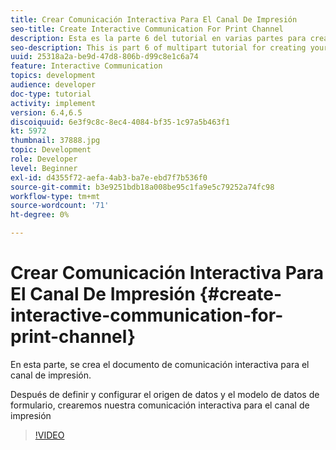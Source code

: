 ```yaml
---
title: Crear Comunicación Interactiva Para El Canal De Impresión
seo-title: Create Interactive Communication For Print Channel
description: Esta es la parte 6 del tutorial en varias partes para crear su primer documento de comunicación interactivo para el canal de impresión. En esta parte, se crea el documento de comunicación interactiva para el canal de impresión.
seo-description: This is part 6 of multipart tutorial for creating your first interactive communication document for the print channel. In this part, Interactive Communication Document for Print channel is created.
uuid: 25318a2a-be9d-47d8-806b-d99c8e1c6a74
feature: Interactive Communication
topics: development
audience: developer
doc-type: tutorial
activity: implement
version: 6.4,6.5
discoiquuid: 6e3f9c8c-8ec4-4084-bf35-1c97a5b463f1
kt: 5972
thumbnail: 37888.jpg
topic: Development
role: Developer
level: Beginner
exl-id: d4355f72-aefa-4ab3-ba7e-ebd7f7b536f0
source-git-commit: b3e9251bdb18a008be95c1fa9e5c79252a74fc98
workflow-type: tm+mt
source-wordcount: '71'
ht-degree: 0%

---
```


# Crear Comunicación Interactiva Para El Canal De Impresión {#create-interactive-communication-for-print-channel}

En esta parte, se crea el documento de comunicación interactiva para el canal de impresión.

Después de definir y configurar el origen de datos y el modelo de datos de formulario, crearemos nuestra comunicación interactiva para el canal de impresión

>[!VIDEO](https://video.tv.adobe.com/v/37888?quality=12&learn=on)
